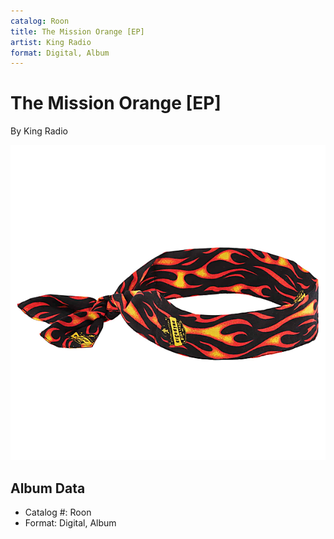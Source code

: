 ```yaml
---
catalog: Roon
title: The Mission Orange [EP]
artist: King Radio
format: Digital, Album
---
```


# The Mission Orange [EP]

By King Radio

![](../../assets/albumcovers/King_Radio-The_Mission_Orange_[EP].png)

## Album Data

- Catalog #: Roon
- Format: Digital, Album

